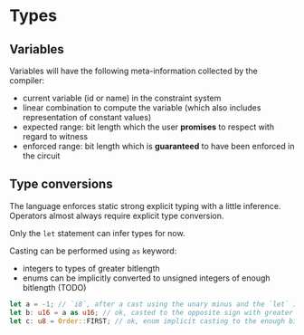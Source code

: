 # Types

## Variables

Variables will have the following meta-information collected by the compiler:

- current variable (id or name) in the constraint system
- linear combination to compute the variable (which also includes representation of constant values)
- expected range: bit length which the user **promises** to respect with regard to witness
- enforced range: bit length which is **guaranteed** to have been enforced in the circuit

## Type conversions

The language enforces static strong explicit typing with a little inference.
Operators almost always require explicit type conversion.

Only the `let` statement can infer types for now.

Casting can be performed using `as` keyword:

- integers to types of greater bitlength
- enums can be implicitly converted to unsigned integers of enough bitlength (TODO)

```rust
let a = -1; // `i8`, after a cast using the unary minus and the `let` inference
let b: u16 = a as u16; // ok, casted to the opposite sign with greater bitlength 
let c: u8 = Order::FIRST; // ok, enum implicit casting to the enough bitlength
```
